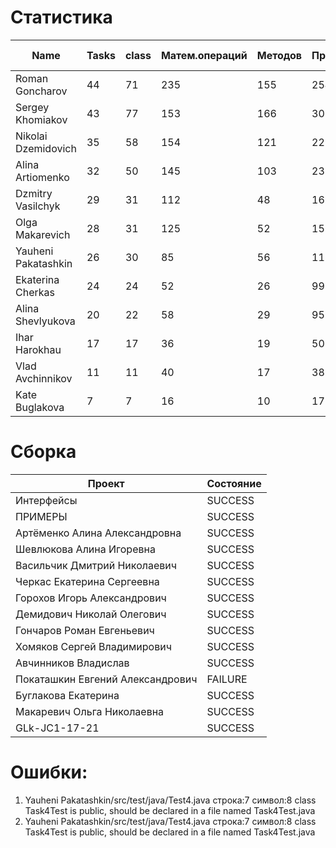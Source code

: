 # Статистика

| Name | Tasks | class | Матем.операций | Методов | Присваиваний | анон.класов | внутр.класов | констант | логирование | лямбды | переменных | перхватов исключений | приват. методов | приват. полей | сравнений | циклов |
| --- | --- | --- | --- | --- | --- | --- | --- | --- | --- | --- | --- | --- | --- | --- | --- | --- |
| Roman Goncharov | 44 | 71 | 235 | 155 | 254 | 0 | 1 | 5 | 0 | 1 | 185 | 3 | 0 | 14 | 64 | 33 |
| Sergey Khomiakov | 43 | 77 | 153 | 166 | 307 | 0 | 1 | 12 | 0 | 2 | 219 | 4 | 4 | 26 | 37 | 35 |
| Nikolai Dzemidovich | 35 | 58 | 154 | 121 | 229 | 0 | 1 | 1 | 0 | 1 | 173 | 0 | 1 | 14 | 54 | 29 |
| Alina Artiomenko | 32 | 50 | 145 | 103 | 232 | 0 | 1 | 0 | 0 | 1 | 168 | 3 | 7 | 1 | 49 | 29 |
| Dzmitry Vasilchyk | 29 | 31 | 112 | 48 | 169 | 0 | 0 | 0 | 0 | 0 | 136 | 0 | 12 | 0 | 28 | 31 |
| Olga Makarevich | 28 | 31 | 125 | 52 | 155 | 0 | 0 | 0 | 0 | 0 | 115 | 0 | 1 | 0 | 70 | 19 |
| Yauheni Pakatashkin | 26 | 30 | 85 | 56 | 115 | 0 | 0 | 1 | 0 | 0 | 89 | 1 | 8 | 3 | 41 | 28 |
| Ekaterina Cherkas | 24 | 24 | 52 | 26 | 99 | 0 | 0 | 0 | 0 | 0 | 77 | 0 | 0 | 0 | 14 | 19 |
| Alina Shevlyukova | 20 | 22 | 58 | 29 | 95 | 0 | 1 | 0 | 0 | 1 | 81 | 0 | 0 | 1 | 2 | 18 |
| Ihar Harokhau | 17 | 17 | 36 | 19 | 50 | 0 | 0 | 0 | 0 | 0 | 46 | 0 | 0 | 0 | 6 | 7 |
| Vlad Avchinnikov | 11 | 11 | 40 | 17 | 38 | 0 | 0 | 0 | 0 | 0 | 35 | 0 | 0 | 0 | 24 | 0 |
| Kate Buglakova | 7 | 7 | 16 | 10 | 17 | 0 | 0 | 0 | 0 | 0 | 17 | 0 | 1 | 0 | 1 | 0 |


# Сборка

| Проект | Состояние |
| --- | --- |
| Интерфейсы  | SUCCESS |
| ПРИМЕРЫ  | SUCCESS |
| Артёменко Алина Александровна  | SUCCESS |
| Шевлюкова Алина Игоревна  | SUCCESS |
| Васильчик Дмитрий Николаевич  | SUCCESS |
| Черкас Екатерина Сергеевна  | SUCCESS |
| Горохов Игорь Александрович  | SUCCESS |
| Демидович Николай Олегович  | SUCCESS |
| Гончаров Роман Евгеньевич  | SUCCESS |
| Хомяков Сергей Владимирович  | SUCCESS |
| Авчинников Владислав  | SUCCESS |
| Покаташкин Евгений Александрович  | FAILURE |
| Буглакова Екатерина  | SUCCESS |
| Макаревич Ольга Николаевна  | SUCCESS |
| GLk-JC1-17-21  | SUCCESS |


# Ошибки:

1. Yauheni Pakatashkin/src/test/java/Test4.java строка:7 символ:8 class Task4Test is public, should be declared in a file named Task4Test.java
1. Yauheni Pakatashkin/src/test/java/Test4.java строка:7 символ:8 class Task4Test is public, should be declared in a file named Task4Test.java
